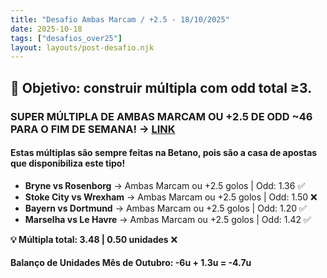 ```yaml
---
title: "Desafio Ambas Marcam / +2.5 - 18/10/2025"
date: 2025-10-18
tags: ["desafios_over25"]
layout: layouts/post-desafio.njk
---
```


## 🎯 Objetivo: construir múltipla com odd total ≥3.

### SUPER MÚLTIPLA DE AMBAS MARCAM OU +2.5 DE ODD ~46 PARA O FIM DE SEMANA! -> [LINK](https://www.betano.pt/mybets/2252140515?bet_ids=6BiTZYcTMBvI1_3JX7qN9zLxMdHoYiHlU1nfsgyH4UA&btag=a_1787b_289c_)

#### Estas múltiplas são sempre feitas na Betano, pois são a casa de apostas que disponibiliza este tipo!

- **Bryne vs Rosenborg** → Ambas Marcam ou +2.5 golos | Odd: 1.36 ✅
- **Stoke City vs Wrexham** → Ambas Marcam ou +2.5 golos | Odd: 1.50 ❌
- **Bayern vs Dortmund** → Ambas Marcam ou +2.5 golos | Odd: 1.20 ✅
- **Marselha vs Le Havre** → Ambas Marcam ou +2.5 golos | Odd: 1.42 ✅

**💡 Múltipla total: 3.48 | 0.50 unidades** ❌

#### Balanço de Unidades Mês de Outubro: -6u + 1.3u = -4.7u